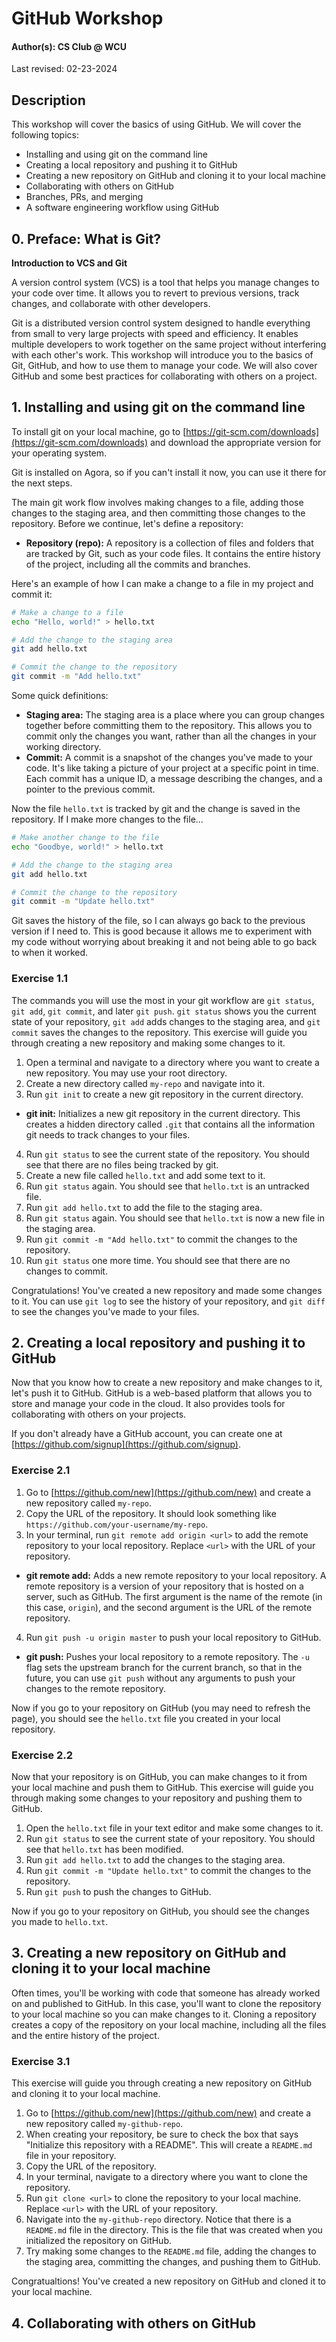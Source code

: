 # GitHub Workshop

#### Author(s): CS Club @ WCU

Last revised: 02-23-2024

## Description

This workshop will cover the basics of using GitHub. We will cover the following topics:

- Installing and using git on the command line
- Creating a local repository and pushing it to GitHub
- Creating a new repository on GitHub and cloning it to your local machine
- Collaborating with others on GitHub
- Branches, PRs, and merging
- A software engineering workflow using GitHub

## 0. Preface: What is Git?

**Introduction to VCS and Git**

A version control system (VCS) is a tool that helps you manage changes to your code over time. It allows you to revert to previous versions, track changes, and collaborate with other developers.

Git is a distributed version control system designed to handle everything from small to very large projects with speed and efficiency. It enables multiple developers to work together on the same project without interfering with each other's work. This workshop will introduce you to the basics of Git, GitHub, and how to use them to manage your code. We will also cover GitHub and some best practices for collaborating with others on a project.

## 1. Installing and using git on the command line

To install git on your local machine, go to [https://git-scm.com/downloads](https://git-scm.com/downloads) and download the appropriate version for your operating system.

Git is installed on Agora, so if you can't install it now, you can use it there for the next steps.

The main git work flow involves making changes to a file, adding those changes to the staging area, and then committing those changes to the repository. Before we continue, let's define a repository:

- **Repository (repo):** A repository is a collection of files and folders that are tracked by Git, such as your code files. It contains the entire history of the project, including all the commits and branches.

Here's an example of how I can make a change to a file in my project and commit it:

```bash
# Make a change to a file
echo "Hello, world!" > hello.txt

# Add the change to the staging area
git add hello.txt

# Commit the change to the repository
git commit -m "Add hello.txt"
```

Some quick definitions:

- **Staging area:** The staging area is a place where you can group changes together before committing them to the repository. This allows you to commit only the changes you want, rather than all the changes in your working directory.
- **Commit:** A commit is a snapshot of the changes you've made to your code. It's like taking a picture of your project at a specific point in time. Each commit has a unique ID, a message describing the changes, and a pointer to the previous commit.

Now the file `hello.txt` is tracked by git and the change is saved in the repository. If I make more changes to the file...

```bash
# Make another change to the file
echo "Goodbye, world!" > hello.txt

# Add the change to the staging area
git add hello.txt

# Commit the change to the repository
git commit -m "Update hello.txt"
```

Git saves the history of the file, so I can always go back to the previous version if I need to. This is good because it allows me to experiment with my code without worrying about breaking it and not being able to go back to when it worked.

### Exercise 1.1

The commands you will use the most in your git workflow are `git status`, `git add`, `git commit`, and later `git push`. `git status` shows you the current state of your repository, `git add` adds changes to the staging area, and `git commit` saves the changes to the repository. This exercise will guide you through creating a new repository and making some changes to it.

1. Open a terminal and navigate to a directory where you want to create a new repository. You may use your root directory.
2. Create a new directory called `my-repo` and navigate into it.
3. Run `git init` to create a new git repository in the current directory.

- **git init:** Initializes a new git repository in the current directory. This creates a hidden directory called `.git` that contains all the information git needs to track changes to your files.

4. Run `git status` to see the current state of the repository. You should see that there are no files being tracked by git.
5. Create a new file called `hello.txt` and add some text to it.
6. Run `git status` again. You should see that `hello.txt` is an untracked file.
7. Run `git add hello.txt` to add the file to the staging area.
8. Run `git status` again. You should see that `hello.txt` is now a new file in the staging area.
9. Run `git commit -m "Add hello.txt"` to commit the changes to the repository.
10. Run `git status` one more time. You should see that there are no changes to commit.

Congratulations! You've created a new repository and made some changes to it. You can use `git log` to see the history of your repository, and `git diff` to see the changes you've made to your files.

## 2. Creating a local repository and pushing it to GitHub

Now that you know how to create a new repository and make changes to it, let's push it to GitHub. GitHub is a web-based platform that allows you to store and manage your code in the cloud. It also provides tools for collaborating with others on your projects.

If you don't already have a GitHub account, you can create one at [https://github.com/signup](https://github.com/signup).

### Exercise 2.1

1. Go to [https://github.com/new](https://github.com/new) and create a new repository called `my-repo`.
2. Copy the URL of the repository. It should look something like `https://github.com/your-username/my-repo`.
3. In your terminal, run `git remote add origin <url>` to add the remote repository to your local repository. Replace `<url>` with the URL of your repository.

- **git remote add:** Adds a new remote repository to your local repository. A remote repository is a version of your repository that is hosted on a server, such as GitHub. The first argument is the name of the remote (in this case, `origin`), and the second argument is the URL of the remote repository.

4. Run `git push -u origin master` to push your local repository to GitHub.

- **git push:** Pushes your local repository to a remote repository. The `-u` flag sets the upstream branch for the current branch, so that in the future, you can use `git push` without any arguments to push your changes to the remote repository.

Now if you go to your repository on GitHub (you may need to refresh the page), you should see the `hello.txt` file you created in your local repository.

### Exercise 2.2

Now that your repository is on GitHub, you can make changes to it from your local machine and push them to GitHub. This exercise will guide you through making some changes to your repository and pushing them to GitHub.

1. Open the `hello.txt` file in your text editor and make some changes to it.
2. Run `git status` to see the current state of your repository. You should see that `hello.txt` has been modified.
3. Run `git add hello.txt` to add the changes to the staging area.
4. Run `git commit -m "Update hello.txt"` to commit the changes to the repository.
5. Run `git push` to push the changes to GitHub.

Now if you go to your repository on GitHub, you should see the changes you made to `hello.txt`.

## 3. Creating a new repository on GitHub and cloning it to your local machine

Often times, you'll be working with code that someone has already worked on and published to GitHub. In this case, you'll want to clone the repository to your local machine so you can make changes to it. Cloning a repository creates a copy of the repository on your local machine, including all the files and the entire history of the project.

### Exercise 3.1

This exercise will guide you through creating a new repository on GitHub and cloning it to your local machine.

1. Go to [https://github.com/new](https://github.com/new) and create a new repository called `my-github-repo`.
2. When creating your repository, be sure to check the box that says "Initialize this repository with a README". This will create a `README.md` file in your repository.
3. Copy the URL of the repository.
4. In your terminal, navigate to a directory where you want to clone the repository.
5. Run `git clone <url>` to clone the repository to your local machine. Replace `<url>` with the URL of your repository.
6. Navigate into the `my-github-repo` directory. Notice that there is a `README.md` file in the directory. This is the file that was created when you initialized the repository on GitHub.
7. Try making some changes to the `README.md` file, adding the changes to the staging area, committing the changes, and pushing them to GitHub.

Congratualtions! You've created a new repository on GitHub and cloned it to your local machine.

## 4. Collaborating with others on GitHub
